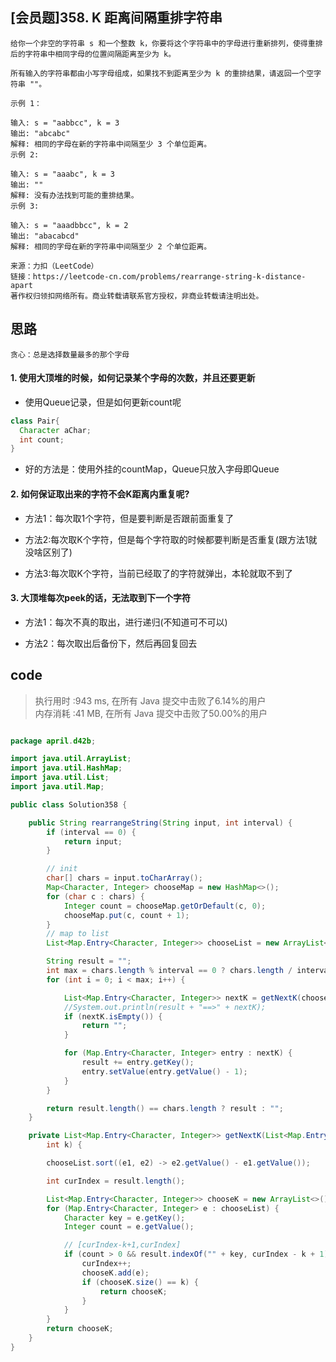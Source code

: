 ## [会员题]358. K 距离间隔重排字符串

```
给你一个非空的字符串 s 和一个整数 k，你要将这个字符串中的字母进行重新排列，使得重排后的字符串中相同字母的位置间隔距离至少为 k。

所有输入的字符串都由小写字母组成，如果找不到距离至少为 k 的重排结果，请返回一个空字符串 ""。

示例 1：

输入: s = "aabbcc", k = 3
输出: "abcabc" 
解释: 相同的字母在新的字符串中间隔至少 3 个单位距离。
示例 2:

输入: s = "aaabc", k = 3
输出: "" 
解释: 没有办法找到可能的重排结果。
示例 3:

输入: s = "aaadbbcc", k = 2
输出: "abacabcd"
解释: 相同的字母在新的字符串中间隔至少 2 个单位距离。

来源：力扣（LeetCode）
链接：https://leetcode-cn.com/problems/rearrange-string-k-distance-apart
著作权归领扣网络所有。商业转载请联系官方授权，非商业转载请注明出处。
```

## 思路

```
贪心：总是选择数量最多的那个字母
```

#### 1. 使用大顶堆的时候，如何记录某个字母的次数，并且还要更新
- 使用Queue<Pair>记录，但是如何更新count呢
```java
class Pair{
  Character aChar;
  int count;
}    
```
- 好的方法是：使用外挂的countMap，Queue只放入字母即Queue<Character>
    
#### 2. 如何保证取出来的字符不会K距离内重复呢?

- 方法1：每次取1个字符，但是要判断是否跟前面重复了

- 方法2:每次取K个字符，但是每个字符取的时候都要判断是否重复(跟方法1就没啥区别了)

- 方法3:每次取K个字符，当前已经取了的字符就弹出，本轮就取不到了


#### 3. 大顶堆每次peek的话，无法取到下一个字符
- 方法1：每次不真的取出，进行递归(不知道可不可以)

- 方法2：每次取出后备份下，然后再回复回去




## code

> 执行用时 :943 ms, 在所有 Java 提交中击败了6.14%的用户  
> 内存消耗 :41 MB, 在所有 Java 提交中击败了50.00%的用户  

```java

package april.d42b;

import java.util.ArrayList;
import java.util.HashMap;
import java.util.List;
import java.util.Map;

public class Solution358 {

    public String rearrangeString(String input, int interval) {
        if (interval == 0) {
            return input;
        }

        // init
        char[] chars = input.toCharArray();
        Map<Character, Integer> chooseMap = new HashMap<>();
        for (char c : chars) {
            Integer count = chooseMap.getOrDefault(c, 0);
            chooseMap.put(c, count + 1);
        }
        // map to list
        List<Map.Entry<Character, Integer>> chooseList = new ArrayList<>(chooseMap.entrySet());

        String result = "";
        int max = chars.length % interval == 0 ? chars.length / interval : chars.length / interval + 1;
        for (int i = 0; i < max; i++) {

            List<Map.Entry<Character, Integer>> nextK = getNextK(chooseList, result, interval);
            //System.out.println(result + "==>" + nextK);
            if (nextK.isEmpty()) {
                return "";
            }

            for (Map.Entry<Character, Integer> entry : nextK) {
                result += entry.getKey();
                entry.setValue(entry.getValue() - 1);
            }
        }

        return result.length() == chars.length ? result : "";
    }

    private List<Map.Entry<Character, Integer>> getNextK(List<Map.Entry<Character, Integer>> chooseList, String result,
        int k) {

        chooseList.sort((e1, e2) -> e2.getValue() - e1.getValue());

        int curIndex = result.length();

        List<Map.Entry<Character, Integer>> chooseK = new ArrayList<>();
        for (Map.Entry<Character, Integer> e : chooseList) {
            Character key = e.getKey();
            Integer count = e.getValue();

            // [curIndex-k+1,curIndex]
            if (count > 0 && result.indexOf("" + key, curIndex - k + 1) == -1) {
                curIndex++;
                chooseK.add(e);
                if (chooseK.size() == k) {
                    return chooseK;
                }
            }
        }
        return chooseK;
    }
}
```

